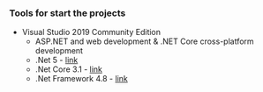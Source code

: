 ### Tools for start the projects
* Visual Studio 2019 Community Edition
  *  ASP.NET and web development & .NET Core cross-platform development
  * .Net 5 - [link](https://dotnet.microsoft.com/download/dotnet/5.0)
  * .Net Core 3.1 - [link](https://dotnet.microsoft.com/download/dotnet-core/3.1)
  * .Net Framework 4.8 - [link](https://dotnet.microsoft.com/download/dotnet-framework)
